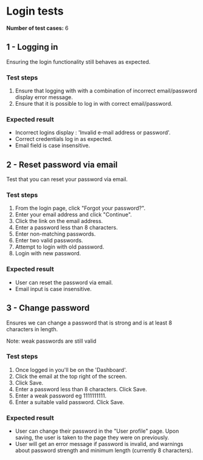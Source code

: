 Login tests
===========

**Number of test cases:** 6  

1 - Logging in
-----------------

Ensuring the login functionality still behaves as expected.

### Test steps

1.  Ensure that logging with with a combination of incorrect email/password display error message.
2.  Ensure that it is possible to log in with correct email/password.

### Expected result

*   Incorrect logins display : 'Invalid e-mail address or password'.
*   Correct credentials log in as expected.
*   Email field is case insensitive.

2 - Reset password via email
-------------------------------

Test that you can reset your password via email.

### Test steps

1.  From the login page, click "Forgot your password?".
2.  Enter your email address and click "Continue".
3.  Click the link on the email address.
4.  Enter a password less than 8 characters.
5.  Enter non-matching passwords.
6.  Enter two valid passwords.
7.  Attempt to login with old password.
8.  Login with new password.

### Expected result

*   User can reset the password via email.
*   Email input is case insensitive.

3 - Change password
--------------------------------------

Ensures we can change a password that is strong and is at least 8 characters in length.

Note: weak passwords are still valid

### Test steps

1.  Once logged in you'll be on the 'Dashboard'.
2.  Click the email at the top right of the screen.
3.  Click Save.
4.  Enter a password less than 8 characters. Click Save.
5.  Enter a weak password eg 1111111111.
6.  Enter a suitable valid password. Click Save.

### Expected result

*   User can change their password in the "User profile" page. Upon saving, the user is taken to the page they were on previously.
*   User will get an error message if password is invalid, and warnings about password strength and minimum length (currently 8 characters).